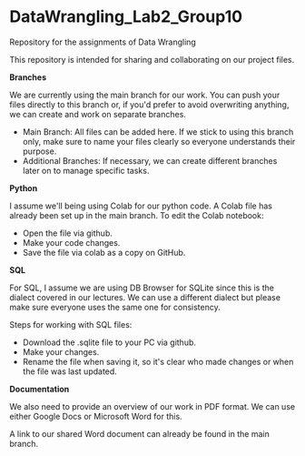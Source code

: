 # DataWrangling_Lab2_Group10
Repository for the assignments of Data Wrangling

This repository is intended for sharing and collaborating on our project files. 

**Branches**

We are currently using the main branch for our work. You can push your files directly to this branch or, if you'd prefer to avoid overwriting anything, we can create and work on separate branches.
- Main Branch: All files can be added here. If we stick to using this branch only, make sure to name your files clearly so everyone understands their purpose.
- Additional Branches: If necessary, we can create different branches later on to manage specific tasks.
  
**Python**

I assume we'll being using Colab for our python code. A Colab file has already been set up in the main branch. To edit the Colab notebook:
- Open the file via github.
- Make your code changes.
- Save the file via colab as a copy on GitHub.

**SQL**

For SQL, I assume we are using DB Browser for SQLite since this is the dialect covered in our lectures. We can use a different dialect but please make sure everyone uses the same one for consistency.

Steps for working with SQL files:
- Download the .sqlite file to your PC via github.
- Make your changes.
- Rename the file when saving it, so it's clear who made changes or when the file was last updated.

**Documentation**

We also need to provide an overview of our work in PDF format. We can use either Google Docs or Microsoft Word for this.

A link to our shared Word document can already be found in the main branch.

